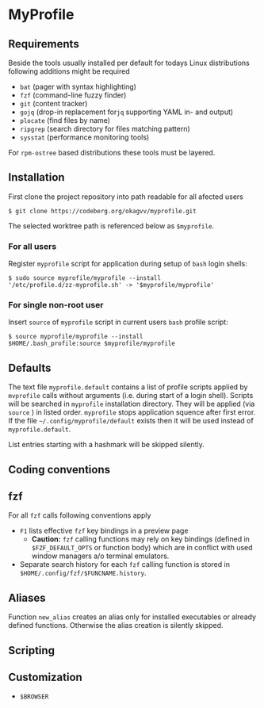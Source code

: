 # MyProfile

## Requirements

Beside the tools usually installed per default for todays Linux distributions following additions
might be required

- `bat` (pager with syntax highlighting)
- `fzf` (command-line fuzzy finder)
- `git` (content tracker)
- `gojq` (drop-in replacement for`jq` supporting YAML in- and output)
- `plocate` (find files by name)
- `ripgrep` (search directory for files matching pattern)
- `sysstat` (performance monitoring tools)

For `rpm-ostree` based distributions these tools must be layered.

## Installation

First clone the project repository into path readable for all afected users

``` shell
$ git clone https://codeberg.org/okagvv/myprofile.git
```

The selected worktree path is referenced below as `$myprofile`.

### For all users

Register `myprofile` script for application during setup of `bash` login shells:

``` shell
$ sudo source myprofile/myprofile --install
'/etc/profile.d/zz-myprofile.sh' -> '$myprofile/myprofile'
```

### For single non-root user

Insert `source` of `myprofile` script in current users `bash` profile script:

``` shell
$ source myprofile/myprofile --install
$HOME/.bash_profile:source $myprofile/myprofile
```

## Defaults

The text file `myprofile.default` contains a list of profile scripts applied by `mvprofile` calls
without arguments (i.e. during start of a login shell).  Scripts will be searched in `myprofile`
installation directory. They will be applied (via `source` ) in listed order. `myprofile` stops
application squence after first error. If the file `~/.config/myprofile/default` exists then it will
be used instead of `myprofile.default`.

List entries starting with a hashmark will be skipped silently.

## Coding conventions


## fzf

For all `fzf` calls following conventions apply

- `F1` lists effective `fzf` key bindings in a preview page
  - **Caution:** `fzf` calling functions may rely on key bindings (defined in `$FZF_DEFAULT_OPTS` or
    function body) which are in conflict with used window managers a/o terminal emulators.
- Separate search history for each `fzf` calling function is stored in
  `$HOME/.config/fzf/$FUNCNAME.history`.
  

## Aliases

Function `new_alias` creates an alias only for installed executables or already defined
functions. Otherwise the alias creation is silently skipped.

## Scripting

## Customization

- `$BROWSER`

